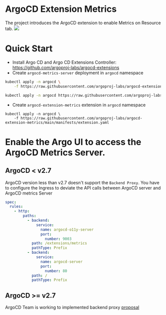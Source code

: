 # ArgoCD Extension Metrics

The project introduces the ArgoCD extension to enable Metrics on Resource tab.
![](./docs/images/screenshot.png)

# Quick Start

- Install Argo CD and Argo CD Extensions Controller: https://github.com/argoproj-labs/argocd-extensions
- Create `argocd-metrics-server` deployment in `argocd` namespace

```sh
kubectl apply -n argocd \
    -f https://raw.githubusercontent.com/argoproj-labs/argocd-extension-metrics/main/manifests/install.yaml

kubectl apply -n argocd https://raw.githubusercontent.com/argoproj-labs/argocd-extension-metrics/main/manifests/configmap.yaml

```

- Create `argocd-extension-metrics` extension in `argocd` namespace

```
kubectl apply -n argocd \
    -f https://raw.githubusercontent.com/argoproj-labs/argocd-extension-metrics/main/manifests/extension.yaml
```

# Enable the Argo UI to access the ArgoCD Metrics Server.

## ArgoCD < v2.7

ArgoCD version less than v2.7 doesn't support the `Backend Proxy`. You have to configure the Ingress to deviate the API calls between ArgoCD server and ArgoCD metrics Server

```yaml
spec:
  rules:
    - http:
        paths:
          - backend:
              service:
                name: argocd-o11y-server
                port:
                  number: 9003
            path: /extensions/metrics
            pathType: Prefix
          - backend:
              service:
                name: argocd-server
                port:
                  number: 80
            path: /
            pathType: Prefix
```

## ArgoCD >= v2.7

ArgoCD Team is working to implemented backend proxy [proposal](https://github.com/argoproj/argo-cd/blob/master/docs/proposals/proxy-extensions.md)
